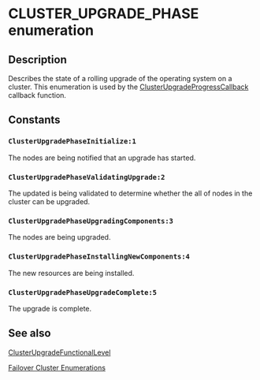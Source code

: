 # CLUSTER_UPGRADE_PHASE enumeration

## Description

Describes the state of a rolling upgrade of the operating system on a cluster. This enumeration is used by the [ClusterUpgradeProgressCallback](https://learn.microsoft.com/windows/desktop/api/clusapi/nc-clusapi-pcluster_upgrade_progress_callback) callback function.

## Constants

### `ClusterUpgradePhaseInitialize:1`

The nodes are being notified that an upgrade has started.

### `ClusterUpgradePhaseValidatingUpgrade:2`

The updated is being validated to determine whether the all of nodes in the cluster can be upgraded.

### `ClusterUpgradePhaseUpgradingComponents:3`

The nodes are being upgraded.

### `ClusterUpgradePhaseInstallingNewComponents:4`

The new resources are being installed.

### `ClusterUpgradePhaseUpgradeComplete:5`

The upgrade is complete.

## See also

[ClusterUpgradeFunctionalLevel](https://learn.microsoft.com/windows/desktop/api/clusapi/nf-clusapi-clusterupgradefunctionallevel)

[Failover Cluster Enumerations](https://learn.microsoft.com/previous-versions/windows/desktop/mscs/cluster-enumerations)